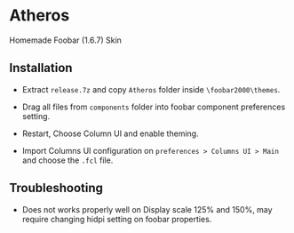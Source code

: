 # Atheros  

Homemade  Foobar (1.6.7) Skin  

## Installation  

- Extract ``release.7z`` and copy ``Atheros`` folder inside ``\foobar2000\themes``.  

- Drag all files from ``components`` folder into foobar component preferences setting.  

- Restart, Choose Column UI and enable theming.  

- Import Columns UI configuration on ``preferences > Columns UI > Main`` and choose the ``.fcl`` file.  

## Troubleshooting  

- Does not works properly well on Display scale 125% and 150%, may require changing hidpi setting on foobar properties.  
